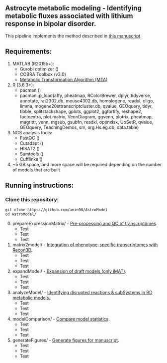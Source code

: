 ## Astrocyte metabolic modeling - Identifying metabolic fluxes associated with lithium response in bipolar disorder.
This pipeline implements the method described in [this manuscript](https://anin90.github.io/).

## Requirements:
1. MATLAB (R2015b+):
   * Gurobi optimizer ()
   * COBRA Toolbox (v3.0)
   * [Metabolic Transformation Algorithm (MTA)](https://github.com/ImNotaGit/MTA)
2. R (3.6.3+):
   * pacman ()
   * pacman::p_load(affy, pheatmap, RColorBrewer, dplyr, tidyverse, annotate, rat2302.db, mouse4302.db, homologene, 
							readxl, oligo, limma, mogene20sttranscriptcluster.db, qvalue, GEOquery, tidyr, tibble, splitstackshape, gplots, 
							ggplot2, ggfortify, reshape2, factoextra, plot.matrix, VennDiagram, ggvenn, plotrix, pheatmap, magrittr, venn, 
							mgsub, gsubfn, readxl, openxlsx, UpSetR, qvalue, GEOquery, TeachingDemos, sm, org.Hs.eg.db, data.table)
4. NGS analysis tools: 
   * FastQC ()
   * Cutadapt ()
   * HISAT2 ()
   * Samtools ()
   * Cufflinks ()
5. ~5 GB space, and more space will be required depending on the number of models that are built

## Running instructions:
### Clone this repository:
```shell
git clone https://github.com/anin90/AstroModel
cd AstroModel/
```
0. prepareExpressionMatrix/ - <ins>Pre-processing and QC of transcriptomes</ins>.
   * Test
   * Test
   * Test
1. matrix2model/ - <ins>Integration of phenotype-specific transcriptomes with Recon3D</ins>.
   * Test
   * Test
   * Test
2. expandModel/ - <ins>Expansion of draft models (only iMAT)</ins>.
   * Test
   * Test
   * Test
3. analyzeModel/ - <ins>Identifying disrupted reactions & subSystems in BD metabolic models.</ins>.
   * Test
   * Test
   * Test
4. modelComparison/ - <ins>Compare model statistics</ins>.
   * Test
   * Test
   * Test
5. generateFigures/ - <ins>Generate figures for manuscript</ins>.
   * Test
   * Test
   * Test
